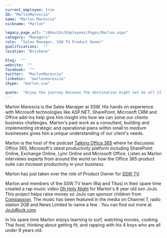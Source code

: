 ```yaml
---
current_employee: true
ID: "MarlonMarescia"
name: "Marlon Marescia"
nickname: "Marlon"

legacy_page_url: "/AboutUs/Employees/Pages/Marlon.aspx"
category: "Managers"
role:  "Sales Manager, SSW TV Product Owner"
qualifications:  ""
location: "Brisbane"

blog:  ""
website:  ""
facebook:  ""
twitter:  "MarlonMarescia"
linkedin:  "marlonmarescia"
skype:  "marlon.ssw"

quote:  "Enjoy the journey because the destination might not be all it's cracked up to be."
---
```


Marlon Marescia is the Sales Manager at SSW. His hands on experience with Microsoft technologies like ASP.NET, SharePoint, Microsoft CRM and Office add-ins help give him insight into how we can solve our clients business challenges. Marlon's past work as a consultant, building and implementing strategic and operational plans within small to medium businesses gives him a unique understanding of our client's needs. 

Marlon is the host of the podcast [Talking Office 365](http://talkingoffice365.com/ "Talking Office 365 website") where he discusses Office 365, Microsoft's latest productivity platform including SharePoint Online, Exchange Online, Lync Online and Microsoft Office. Listen as Marlon interviews experts from around the world on how the Office 365 product suite can increase productivity in your business.

Marlon has just taken over the role of Product Owner for [SSW TV](http://tv.ssw.com/).  

Marlon and members of the SSW TV team (Raj and Titus) in their spare time created a rap music video [Oh Holy Night](http://www.jojorock.com/oh-holy-night/) for Marlon's 8 year old son JoJo. This project helps raise money so JoJo can sponsor children from [Compassion](http://compassion.com.au/). The music has been featured in the media on Channel 7, radio station 2GB and News Limited to name a few . You can find out more at [JoJoRock.com](http://jojorock.com/).  

In his spare time Marlon enjoys learning to surf, watching movies, cooking Thai food, thinking about getting fit, and rapping with his 4 boys who are all under 9 years old. 